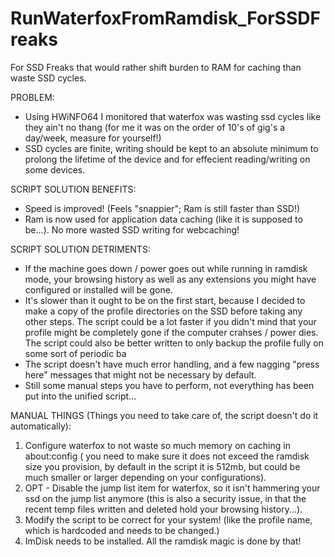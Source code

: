 # RunWaterfoxFromRamdisk_ForSSDFreaks

For SSD Freaks that would rather shift burden to RAM for caching than waste SSD cycles.

PROBLEM:
* Using HWiNFO64 I monitored that waterfox was wasting ssd cycles like they ain't no thang (for me it was on the order of 10's of gig's a day/week, measure for yourself!)
* SSD cycles are finite, writing should be kept to an absolute minimum to prolong the lifetime of the device and for effecient reading/writing on some devices.

SCRIPT SOLUTION BENEFITS:
* Speed is improved! (Feels "snappier"; Ram is still faster than SSD!)
* Ram is now used for application data caching (like it is supposed to be...). No more wasted SSD writing for webcaching!

SCRIPT SOLUTION DETRIMENTS:
* If the machine goes down / power goes out while running in ramdisk mode, your browsing history as well as any extensions you might have configured or installed will be gone.
* It's slower than it ought to be on the first start, because I decided to make a copy of the profile directories on the SSD before taking any other steps.  The script could be a lot faster if you didn't mind that your profile might be completely gone if the computer crahses / power dies. The script could also be better written to only backup the profile fully on some sort of periodic ba
* The script doesn't have much error handling, and a few nagging "press here" messages that might not be necessary by default.
* Still some manual steps you have to perform, not everything has been put into the unified script...

MANUAL THINGS (Things you need to take care of, the script doesn't do it automatically):

1. Configure waterfox to not waste so much memory on caching in about:config ( you need to make sure it does not exceed the ramdisk size you provision, by default in the script it is 512mb, but could be much smaller or larger depending on your configurations).
2. OPT - Disable the jump list item for waterfox, so it isn't hammering your ssd on the jump list anymore (this is also a security issue, in that the recent temp files written and deleted hold your browsing history...).
3. Modify the script to be correct for your system! (like the profile name, which is hardcoded and needs to be changed.)
4. ImDisk needs to be installed.  All the ramdisk magic is done by that!

